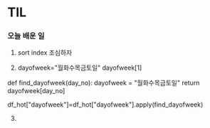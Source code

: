 # TIL

### 오늘 배운 일

1. sort index 조심하자


2. dayofweek="월화수목금토일"
dayofweek[1]

def find_dayofweek(day_no):
    dayofweek = "월화수목금토일"
    return dayofweek[day_no]

df_hot["dayofweek"]=df_hot["dayofweek"].apply(find_dayofweek)


3.
